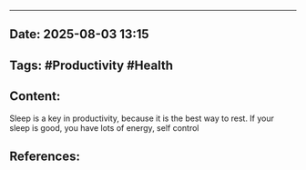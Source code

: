  ---

## Date: 2025-08-03 13:15 

## Tags: #Productivity #Health


## Content:
Sleep is a key in productivity, because it is the best way to rest. If your sleep is good, you have lots of energy, self control 


## References: